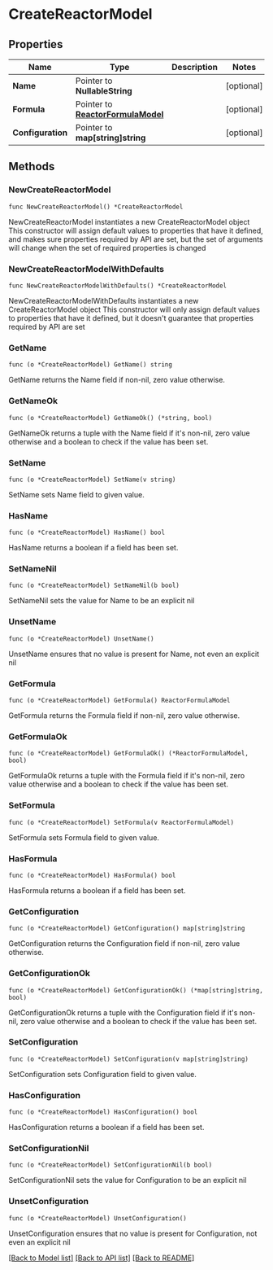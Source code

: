 # CreateReactorModel

## Properties

Name | Type | Description | Notes
------------ | ------------- | ------------- | -------------
**Name** | Pointer to **NullableString** |  | [optional] 
**Formula** | Pointer to [**ReactorFormulaModel**](ReactorFormulaModel.md) |  | [optional] 
**Configuration** | Pointer to **map[string]string** |  | [optional] 

## Methods

### NewCreateReactorModel

`func NewCreateReactorModel() *CreateReactorModel`

NewCreateReactorModel instantiates a new CreateReactorModel object
This constructor will assign default values to properties that have it defined,
and makes sure properties required by API are set, but the set of arguments
will change when the set of required properties is changed

### NewCreateReactorModelWithDefaults

`func NewCreateReactorModelWithDefaults() *CreateReactorModel`

NewCreateReactorModelWithDefaults instantiates a new CreateReactorModel object
This constructor will only assign default values to properties that have it defined,
but it doesn't guarantee that properties required by API are set

### GetName

`func (o *CreateReactorModel) GetName() string`

GetName returns the Name field if non-nil, zero value otherwise.

### GetNameOk

`func (o *CreateReactorModel) GetNameOk() (*string, bool)`

GetNameOk returns a tuple with the Name field if it's non-nil, zero value otherwise
and a boolean to check if the value has been set.

### SetName

`func (o *CreateReactorModel) SetName(v string)`

SetName sets Name field to given value.

### HasName

`func (o *CreateReactorModel) HasName() bool`

HasName returns a boolean if a field has been set.

### SetNameNil

`func (o *CreateReactorModel) SetNameNil(b bool)`

 SetNameNil sets the value for Name to be an explicit nil

### UnsetName
`func (o *CreateReactorModel) UnsetName()`

UnsetName ensures that no value is present for Name, not even an explicit nil
### GetFormula

`func (o *CreateReactorModel) GetFormula() ReactorFormulaModel`

GetFormula returns the Formula field if non-nil, zero value otherwise.

### GetFormulaOk

`func (o *CreateReactorModel) GetFormulaOk() (*ReactorFormulaModel, bool)`

GetFormulaOk returns a tuple with the Formula field if it's non-nil, zero value otherwise
and a boolean to check if the value has been set.

### SetFormula

`func (o *CreateReactorModel) SetFormula(v ReactorFormulaModel)`

SetFormula sets Formula field to given value.

### HasFormula

`func (o *CreateReactorModel) HasFormula() bool`

HasFormula returns a boolean if a field has been set.

### GetConfiguration

`func (o *CreateReactorModel) GetConfiguration() map[string]string`

GetConfiguration returns the Configuration field if non-nil, zero value otherwise.

### GetConfigurationOk

`func (o *CreateReactorModel) GetConfigurationOk() (*map[string]string, bool)`

GetConfigurationOk returns a tuple with the Configuration field if it's non-nil, zero value otherwise
and a boolean to check if the value has been set.

### SetConfiguration

`func (o *CreateReactorModel) SetConfiguration(v map[string]string)`

SetConfiguration sets Configuration field to given value.

### HasConfiguration

`func (o *CreateReactorModel) HasConfiguration() bool`

HasConfiguration returns a boolean if a field has been set.

### SetConfigurationNil

`func (o *CreateReactorModel) SetConfigurationNil(b bool)`

 SetConfigurationNil sets the value for Configuration to be an explicit nil

### UnsetConfiguration
`func (o *CreateReactorModel) UnsetConfiguration()`

UnsetConfiguration ensures that no value is present for Configuration, not even an explicit nil

[[Back to Model list]](../README.md#documentation-for-models) [[Back to API list]](../README.md#documentation-for-api-endpoints) [[Back to README]](../README.md)


